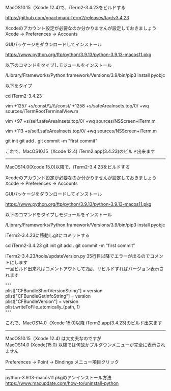 MacOS10.15（Xcode 12.4)で、iTerm2-3.4.23をビルドする

https://github.com/gnachman/iTerm2/releases/tag/v3.4.23

Xcodeのアカウント設定が必要なのか分かりませんが設定しておきましょう  
Xcode -> Preferences -> Accounts

GUIパッケージをダウンロードしてインストール

https://www.python.org/ftp/python/3.9.13/python-3.9.13-macos11.pkg

以下のコマンドをタイプしモジュールをインストール

/Library/Frameworks/Python.framework/Versions/3.9/bin/pip3 install pyobjc

以下をタイプ

cd iTerm2-3.4.23

vim +1257 +s/const/\\\\/\\\\/const/ +1258 +s/safeAreaInsets.top/0/ +wq sources/iTermRootTerminalView.m

vim +97 +s/self.safeAreaInsets.top/0/ +wq sources/NSScreen+iTerm.m

vim +113 +s/self.safeAreaInsets.top/0/ +wq sources/NSScreen+iTerm.m

git init
git add .
git commit -m "first commit"

これで、MacOS10.15（Xcode 12.4) iTerm2.app(3.4.23)のビルド出来ます  
__________________________________________________________________________  

MacOS14.0(Xcode 15.0)以降で、iTerm2-3.4.23をビルドする

Xcodeのアカウント設定が必要なのか分かりませんが設定しておきましょう  
Xcode -> Preferences -> Accounts

GUIパッケージをダウンロードしてインストール

https://www.python.org/ftp/python/3.9.13/python-3.9.13-macos11.pkg

以下のコマンドをタイプしモジュールをインストール

/Library/Frameworks/Python.framework/Versions/3.9/bin/pip3 install pyobjc

iTerm2-3.4.23に移動しgitにコミットする

cd iTerm2-3.4.23
git init
git add .
git commit -m "first commit"

iTerm2-3.4.23/tools/updateVersion.py 35行目以降でエラーが出るのでコメントにします  
一旦ビルド出来ればコメントアウトして2回、リビルドすればバージョン表示されます

"""  
plist["CFBundleShortVersionString"] = version  
plist["CFBundleGetInfoString"] = version  
plist["CFBundleVersion"] = version  
plist.writeToFile_atomically_(path, 1)  
"""

これで、MacOS14.0（Xcode 15.0)以降 iTerm2.app(3.4.23)のビルド出来ます
__________________________________________________________________________

MacOS10.15（Xcode 12.4) は大丈夫なのですが  
MacOS14.0 (Xcode(15.0) 以降では何故かプルダウンメニューが完全に表示されません

Preferences -> Point -> Bindings メニュー項目クリック
__________________________________________________________________________

python-3.9.13-macos11.pkgのアンインストール方法  
https://www.macupdate.com/how-to/uninstall-python
